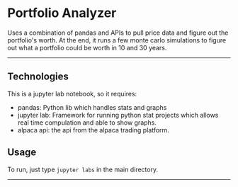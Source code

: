# Portfolio Analyzer

Uses a combination of pandas and APIs to pull price data and figure out the portfolio's worth. At the end, it runs a few monte carlo simulations to figure out what a portfolio could be worth in 10 and 30 years.

---


## Technologies
This is a jupyter lab notebook, so it requires:
- pandas: Python lib which handles stats and graphs
- jupyter lab: Framework for running python stat projects which allows real time compulation and able to show graphs.
- alpaca api: the api from the alpaca trading platform.

## Usage

   To run, just type `jupyter labs` in the main directory.

---
